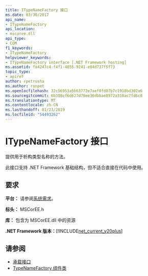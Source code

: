 ```yaml
---
title: ITypeNameFactory 接口
ms.date: 03/30/2017
api_name:
- ITypeNameFactory
api_location:
- mscoree.dll
api_type:
- COM
f1_keywords:
- ITypeNameFactory
helpviewer_keywords:
- ITypeNameFactory interface [.NET Framework hosting]
ms.assetid: fa4247c4-f4f1-4855-9241-e04d737f5f73
topic_type:
- apiref
author: rpetrusha
ms.author: ronpet
ms.openlocfilehash: 32c56953a5b63772e7aef0fd07b7c1918bd302a6
ms.sourcegitcommit: 6b308cf6d627d78ee36dbbae8972a310ac7fd6c8
ms.translationtype: MT
ms.contentlocale: zh-CN
ms.lasthandoff: 01/23/2019
ms.locfileid: "54493262"
---
```

# <a name="itypenamefactory-interface"></a>ITypeNameFactory 接口
提供用于析构类型名称的方法。  
  
 此接口支持 .NET Framework 基础结构，但不适合直接在代码中使用。  
  
## <a name="requirements"></a>要求  
 **平台：** 请参阅[系统需求](../../../../docs/framework/get-started/system-requirements.md)。  
  
 **标头：** MSCorEE.h  
  
 **库：** 包含为 MSCorEE.dll 中的资源  
  
 **.NET Framework 版本：**[!INCLUDE[net_current_v20plus](../../../../includes/net-current-v20plus-md.md)]  
  
## <a name="see-also"></a>请参阅
- [承载接口](../../../../docs/framework/unmanaged-api/hosting/hosting-interfaces.md)
- [TypeNameFactory 组件类](../../../../docs/framework/unmanaged-api/hosting/typenamefactory-coclass.md)
